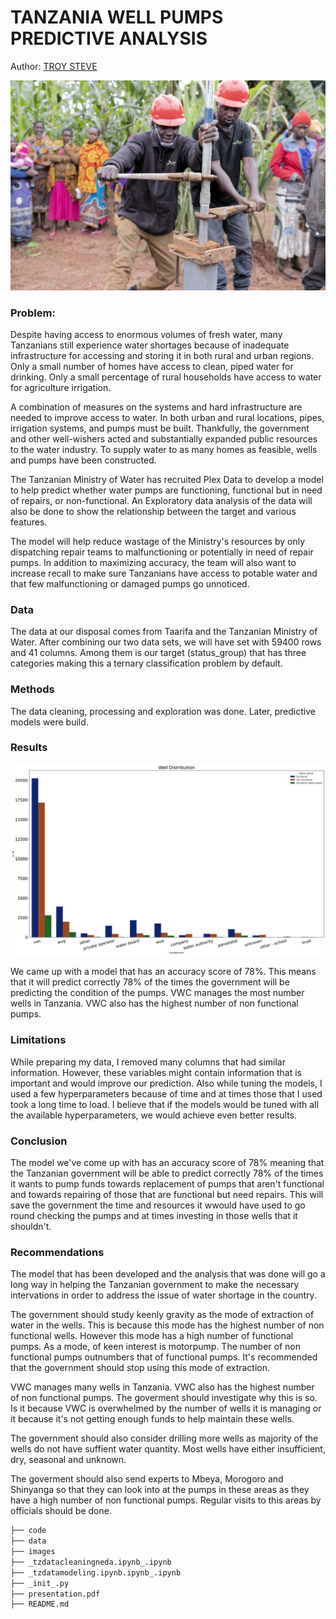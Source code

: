 # TANZANIA WELL PUMPS PREDICTIVE ANALYSIS


Author: [TROY STEVE](https://github.com/01Troy)


![image](./images/tzwells.jpg)



### Problem:
Despite having access to enormous volumes of fresh water, many Tanzanians still experience water shortages because of inadequate infrastructure for accessing and storing it in both rural and urban regions. Only a small number of homes have access to clean, piped water for drinking. Only a small percentage of rural households have access to water for agriculture irrigation.

A combination of measures on the systems and hard infrastructure are needed to improve access to water. In both urban and rural locations, pipes, irrigation systems, and pumps must be built. Thankfully, the government and other well-wishers acted and substantially expanded public resources to the water industry. To supply water to as many homes as feasible, wells and pumps have been constructed.

The Tanzanian Ministry of Water has recruited Plex Data to develop a model to help predict whether water pumps are functioning, functional but in need of repairs, or non-functional. An Exploratory data analysis of the data will also be done to show the relationship between the target and various features.

The model will help reduce wastage of the Ministry's resources by only dispatching repair teams to malfunctioning or potentially in need of repair pumps. In addition to maximizing accuracy, the team will also want to increase recall to make sure Tanzanians have access to potable water and that few malfunctioning or damaged pumps go unnoticed.


### Data
The data at our disposal comes from Taarifa and the Tanzanian Ministry of Water. After combining our two data sets, we will have set with 59400 rows and 41 columns. Among them is our target (status_group) that has three categories making this a ternary classification problem by default.

### Methods


The data cleaning, processing and exploration was done. Later, predictive models were build.


### Results


![image](images/statusVSmanagement.png)

We came up with a model that has an accuracy score of 78%. This means that it will predict correctly 78% of the times the government will be predicting the condition of the pumps.
VWC manages the most number wells in Tanzania. VWC also has the highest number of non functional pumps.

### Limitations
While preparing my data, I removed many columns that had similar information. However, these variables might contain information that is important and would improve our prediction. Also while tuning the models, I used a few hyperparameters because of time and at times those that I used took a long time to load. I believe that if the models would be tuned with all the available hyperparameters, we would achieve even better results.



### Conclusion

The model we've come up with has an accuracy score of 78% meaning that the Tanzanian government will be able to predict correctly 78% of the times it wants to pump funds towards replacement of pumps that aren't functional and towards repairing of those that are functional but need repairs. This will save the government the time and resources it wwould have used to go round checking the pumps and at times investing in those wells that it shouldn't.

 ### Recommendations
 The model that has been developed and the analysis that was done will go a long way in helping the Tanzanian government to make the necessary intervations in order to address the issue of water shortage in the country.

The government should study keenly gravity as the mode of extraction of water in the wells. This is because this mode has the highest number of non functional wells. However this mode has a high number of functional pumps. As a mode, of keen interest is motorpump. The number of non functional pumps outnumbers that of functional pumps. It's recommended that the government should stop using this mode of extraction.

VWC manages many wells in Tanzania. VWC also has the highest number of non functional pumps. The goverment should investigate why this is so. Is it because VWC is overwhelmed by the number of wells it is managing or it because it's not getting enough funds to help maintain these wells.

The government should also consider drilling more wells as majority of the wells do not have suffient water quantity. Most wells have either insufficient, dry, seasonal and unknown.

The goverment should also send experts to Mbeya, Morogoro and Shinyanga so that they can look into at the pumps in these areas as they have a high number of non functional pumps. Regular visits to this areas by officials should be done.

```bash
├── code
├── data
├── images
├── _tzdatacleaningneda.ipynb_.ipynb
├── _tzdatamodeling.ipynb.ipynb_.ipynb
├── _init_.py
├── presentation.pdf
├── README.md
 ```

